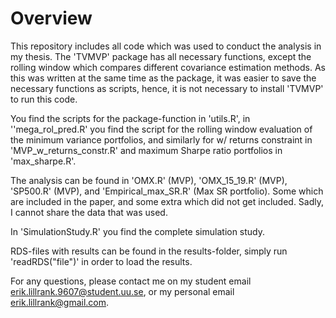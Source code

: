 
# Overview
This repository includes all code which was used to conduct the analysis in my 
thesis. The 'TVMVP' package has all necessary functions, except the rolling 
window which compares different covariance estimation methods. As this was written
at the same time as the package, it was easier to save the necessary functions as
scripts, hence, it is not necessary to install 'TVMVP' to run this code.

You find the scripts for the package-function in 'utils.R', in ''mega_rol_pred.R'
you find the script for the rolling window evaluation of the minimum variance portfolios,
and similarly for w/ returns constraint in 'MVP_w_returns_constr.R' and maximum
Sharpe ratio portfolios in 'max_sharpe.R'.

The analysis can be found in 'OMX.R' (MVP), 'OMX_15_19.R' (MVP), 'SP500.R' (MVP),
and 'Empirical_max_SR.R' (Max SR portfolio). Some which are included in the paper,
and some extra which did not get included. Sadly, I cannot share the data that 
was used.

In 'SimulationStudy.R' you find the complete simulation study.

RDS-files with results can be found in the results-folder, simply run 'readRDS("file")'
in order to load the results.

For any questions, please contact me on my student email erik.lillrank.9607@student.uu.se,
or my personal email erik.lillrank@gmail.com.